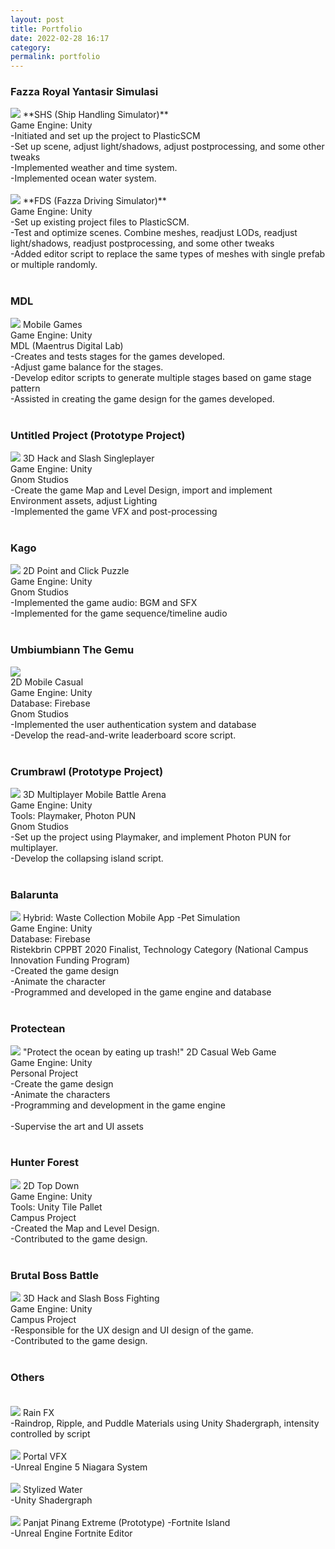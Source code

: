 ```yaml
---
layout: post
title: Portfolio‎
date: 2022-02-28 16:17
category:
permalink: portfolio
---
```

### **Fazza Royal Yantasir Simulasi**<br>
<img src="/images/fulls/shipweather.gif" class="fit image">
**SHS (Ship Handling Simulator)**<br>
Game Engine: Unity<br>
-Initiated and set up the project to PlasticSCM<br>
-Set up scene, adjust light/shadows, adjust postprocessing, and some other tweaks<br>
-Implemented weather and time system.<br>
-Implemented ocean water system.<br><br>

<img src="/images/fulls/fds.gif" class="fit image">
**FDS (Fazza Driving Simulator)**<br>
Game Engine: Unity<br>
-Set up existing project files to PlasticSCM.<br>
-Test and optimize scenes. Combine meshes, readjust LODs, readjust light/shadows, readjust postprocessing, and some other tweaks<br>
-Added editor script to replace the same types of meshes with single prefab or multiple randomly.<br><br>

### **MDL**<br>
<img src="/images/fulls/grid mdl.png" class="fit image">
Mobile Games<br>
Game Engine: Unity<br>
MDL (Maentrus Digital Lab)<br>
-Creates and tests stages for the games developed.<br>
-Adjust game balance for the stages.<br>
-Develop editor scripts to generate multiple stages based on game stage pattern<br>
-Assisted in creating the game design for the games developed.<br><br>

### **Untitled Project** (Prototype Project)<br>
<img src="/images/fulls/projectp.png" class="fit image">
3D Hack and Slash Singleplayer<br>
Game Engine: Unity<br>
Gnom Studios<br>
-Create the game Map and Level Design, import and implement Environment assets, adjust Lighting<br>
-Implemented the game VFX and post-processing <br><br>

### **Kago**<br>
<img src="/images/fulls/kago.png" class="fit image">
2D Point and Click Puzzle<br>
Game Engine: Unity<br>
Gnom Studios<br>
-Implemented the game audio: BGM and SFX<br>
-Implemented for the game sequence/timeline audio<br><br>

### **Umbiumbiann The Gemu**<br>
<img src="/images/fulls/umbi.jpg" class="fit image"><br>
2D Mobile Casual<br>
Game Engine: Unity<br>
Database: Firebase<br>
Gnom Studios<br>
-Implemented the user authentication system and database<br>
-Develop the read-and-write leaderboard score script.<br><br>

### **Crumbrawl** (Prototype Project)<br>
<img src="/images/fulls/crumbrawl.gif" class="fit image">
3D Multiplayer Mobile Battle Arena<br>
Game Engine: Unity<br>
Tools: Playmaker, Photon PUN<br>
Gnom Studios<br>
-Set up the project using Playmaker, and implement Photon PUN for multiplayer.<br>
-Develop the collapsing island script.<br><br>

### **Balarunta**<br>
<img src="/images/fulls/balarunta.png" class="fit image">
Hybrid: Waste Collection Mobile App -Pet Simulation<br>
Game Engine: Unity<br>
Database: Firebase<br>
Ristekbrin CPPBT 2020 Finalist, Technology Category (National Campus Innovation Funding Program)<br>
-Created the game design<br>
-Animate the character<br>
-Programmed and developed in the game engine and database<br><br>

### **Protectean**<br>
<img src="/images/fulls/protectean.png" class="fit image">
"Protect the ocean by eating up trash!"
2D Casual Web Game<br>
Game Engine: Unity<br>
Personal Project<br>
-Create the game design<br>
-Animate the characters<br>
-Programming and development in the game engine<br><br>
-Supervise the art and UI assets<br><br>

### **Hunter Forest**<br>
<img src="/images/fulls/hfmap.png" class="fit image">
2D Top Down<br>
Game Engine: Unity<br>
Tools: Unity Tile Pallet<br>
Campus Project<br>
-Created the Map and Level Design.<br>
-Contributed to the game design.<br><br>

### **Brutal Boss Battle**<br>
<img src="/images/fulls/bbb.gif" class="fit image">
3D Hack and Slash Boss Fighting<br>
Game Engine: Unity<br>
Campus Project<br>
-Responsible for the UX design and UI design of the game.<br>
-Contributed to the game design.<br><br>

### **Others**<br><br>
<img src="/images/fulls/rainFX.gif" class="fit image">
Rain FX<br>
-Raindrop, Ripple, and Puddle Materials using Unity Shadergraph, intensity controlled by script<br><br>
<img src="/images/fulls/portal_vfx.gif" class="fit image">
Portal VFX<br>
-Unreal Engine 5 Niagara System<br><br>
<img src="/images/fulls/stylizedwater_shader.gif" class="fit image">
Stylized Water<br>
-Unity Shadergraph<br><br>
<img src="/images/fulls/uefn1.gif" class="fit image">
Panjat Pinang Extreme (Prototype) -Fortnite Island<br>
-Unreal Engine Fortnite Editor<br><br>

